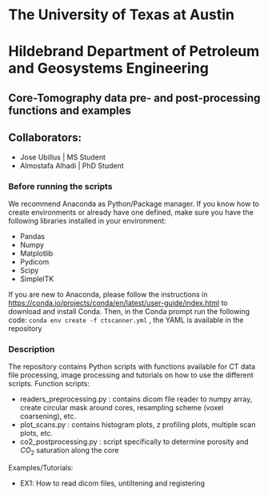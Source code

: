# The University of Texas at Austin
# Hildebrand Department of Petroleum and Geosystems Engineering
## Core-Tomography data pre- and post-processing functions and examples
## Collaborators:
- Jose Ubillus | MS Student
- Almostafa Alhadi | PhD Student

### Before running the scripts
We recommend Anaconda as Python/Package manager. If you know how to create environments or already have one defined, make sure you have the following libraries installed in your environment:
- Pandas
- Numpy
- Matplotlib
- Pydicom
- Scipy
- SimpleITK

If you are new to Anaconda, please follow the instructions in https://conda.io/projects/conda/en/latest/user-guide/index.html to download and install Conda. Then, in the Conda prompt run the following code:
`conda env create -f ctscanner.yml` , the YAML is available in the repository

### Description
The repository contains Python scripts with functions available for CT data file processing, image processing and tutorials on how to use the different scripts.
Function scripts:
- readers_preprocessing.py : contains dicom file reader to numpy array, create circular mask around cores, resampling scheme (voxel coarsening), etc.
- plot_scans.py : contains histogram plots, z profiling plots, multiple scan plots, etc.
- co2_postprocessing.py : script specifically to determine porosity and $CO_2$ saturation along the core

Examples/Tutorials:
- EX1: How to read dicom files, untiltening and registering
